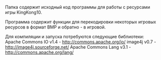 Папка содержит исходный код программы для работы с ресурсами игры KingKong10.

Программа содержит функции для перекодировки некоторых игровых ресурсов в формат BMP и обратно - в игровой.

Для компиляции и запуска потребуются следующие библиотеки:
	Apache Commons IO v1.4 - http://commons.apache.org/io/
	image4j v0.7 - http://image4j.sourceforge.net/
	Apache Commons Lang v3.1 - http://commons.apache.org/lang/